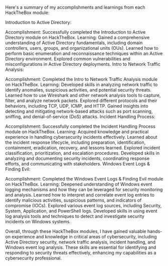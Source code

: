 Here's a summary of my accomplishments and learnings from each HackTheBox module:

Introduction to Active Directory:

Accomplishment: Successfully completed the Introduction to Active Directory module on HackTheBox.
Learning: Gained a comprehensive understanding of Active Directory fundamentals, including domain controllers, users, groups, and organizational units (OUs). Learned how to perform basic enumeration and reconnaissance techniques within an Active Directory environment. Explored common vulnerabilities and misconfigurations in Active Directory deployments.
Intro to Network Traffic Analysis:

Accomplishment: Completed the Intro to Network Traffic Analysis module on HackTheBox.
Learning: Developed skills in analyzing network traffic to identify anomalies, suspicious activities, and potential security threats. Learned how to use Wireshark and other network analysis tools to capture, filter, and analyze network packets. Explored different protocols and their behaviors, including TCP, UDP, ICMP, and HTTP. Gained insights into detecting and mitigating network-based attacks such as port scanning, sniffing, and denial-of-service (DoS) attacks.
Incident Handling Process:

Accomplishment: Successfully completed the Incident Handling Process module on HackTheBox.
Learning: Acquired knowledge and practical experience in handling cybersecurity incidents effectively. Learned about the incident response lifecycle, including preparation, identification, containment, eradication, recovery, and lessons learned. Explored incident classification, prioritization, and escalation procedures. Developed skills in analyzing and documenting security incidents, coordinating response efforts, and communicating with stakeholders.
Windows Event Logs & Finding Evil:

Accomplishment: Completed the Windows Event Logs & Finding Evil module on HackTheBox.
Learning: Deepened understanding of Windows event logging mechanisms and how they can be leveraged for security monitoring and analysis. Learned how to interpret and correlate event log entries to identify malicious activities, suspicious patterns, and indicators of compromise (IOCs). Explored various event log sources, including Security, System, Application, and PowerShell logs. Developed skills in using event log analysis tools and techniques to detect and investigate security incidents on Windows systems.

Overall, through these HackTheBox modules, I have gained valuable hands-on experience and knowledge in critical areas of cybersecurity, including Active Directory security, network traffic analysis, incident handling, and Windows event log analysis. These skills are essential for identifying and responding to security threats effectively, enhancing my capabilities as a cybersecurity professional.
